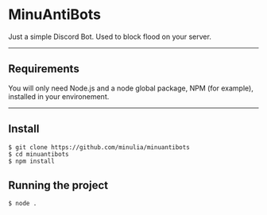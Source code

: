 # MinuAntiBots
Just a simple Discord Bot.
Used to block flood on your server.

---
## Requirements

You will only need Node.js and a node global package, NPM (for example), installed in your environement.

---

## Install

    $ git clone https://github.com/minulia/minuantibots
    $ cd minuantibots
    $ npm install

## Running the project

    $ node .
